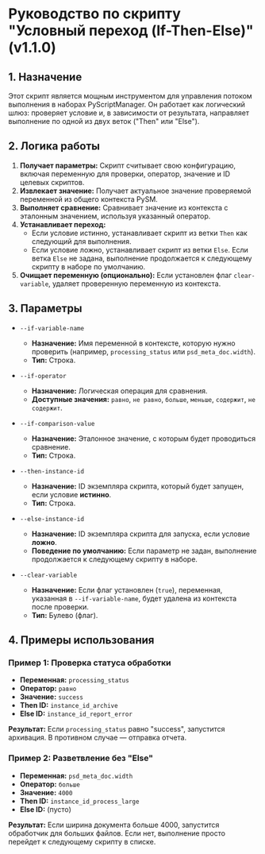 # Руководство по скрипту "Условный переход (If-Then-Else)" (v1.1.0)

## 1. Назначение

Этот скрипт является мощным инструментом для управления потоком выполнения в наборах PyScriptManager. Он работает как логический шлюз: проверяет условие и, в зависимости от результата, направляет выполнение по одной из двух веток ("Then" или "Else").

## 2. Логика работы

1.  **Получает параметры:** Скрипт считывает свою конфигурацию, включая переменную для проверки, оператор, значение и ID целевых скриптов.
2.  **Извлекает значение:** Получает актуальное значение проверяемой переменной из общего контекста PySM.
3.  **Выполняет сравнение:** Сравнивает значение из контекста с эталонным значением, используя указанный оператор.
4.  **Устанавливает переход:**
    *   Если условие истинно, устанавливает скрипт из ветки `Then` как следующий для выполнения.
    *   Если условие ложно, устанавливает скрипт из ветки `Else`. Если ветка `Else` не задана, выполнение продолжается к следующему скрипту в наборе по умолчанию.
5.  **Очищает переменную (опционально):** Если установлен флаг `clear-variable`, удаляет проверенную переменную из контекста.

## 3. Параметры

-   `--if-variable-name`
    -   **Назначение:** Имя переменной в контексте, которую нужно проверить (например, `processing_status` или `psd_meta_doc.width`).
    -   **Тип:** Строка.

-   `--if-operator`
    -   **Назначение:** Логическая операция для сравнения.
    -   **Доступные значения:** `равно`, `не равно`, `больше`, `меньше`, `содержит`, `не содержит`.

-   `--if-comparison-value`
    -   **Назначение:** Эталонное значение, с которым будет проводиться сравнение.
    -   **Тип:** Строка.

-   `--then-instance-id`
    -   **Назначение:** ID экземпляра скрипта, который будет запущен, если условие **истинно**.
    -   **Тип:** Строка.

-   `--else-instance-id`
    -   **Назначение:** ID экземпляра скрипта для запуска, если условие **ложно**.
    -   **Поведение по умолчанию:** Если параметр не задан, выполнение продолжается к следующему скрипту в наборе.

-   `--clear-variable`
    -   **Назначение:** Если флаг установлен (`true`), переменная, указанная в `--if-variable-name`, будет удалена из контекста после проверки.
    -   **Тип:** Булево (флаг).

## 4. Примеры использования

### Пример 1: Проверка статуса обработки

-   **Переменная:** `processing_status`
-   **Оператор:** `равно`
-   **Значение:** `success`
-   **Then ID:** `instance_id_archive`
-   **Else ID:** `instance_id_report_error`

**Результат:** Если `processing_status` равно "success", запустится архивация. В противном случае — отправка отчета.

### Пример 2: Разветвление без "Else"

-   **Переменная:** `psd_meta_doc.width`
-   **Оператор:** `больше`
-   **Значение:** `4000`
-   **Then ID:** `instance_id_process_large`
-   **Else ID:** (пусто)

**Результат:** Если ширина документа больше 4000, запустится обработчик для больших файлов. Если нет, выполнение просто перейдет к следующему скрипту в списке.